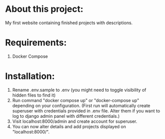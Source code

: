 # About this project:
My first website containing finished projects with descriptions.

# Requirements:
1. Docker Compose

# Installation:
1. Rename .env.sample to .env (you might need to toggle visibility of hidden files to find it)
2. Run command "docker compose up" or "docker-compose up" depending on your configuration. (First run will automatically create superuser with credentials    provided in .env file. Alter them if you want to log to django admin panel with different credentials.)
3. Visit localhost:8000/admin and create account for superuser.
4. You can now alter details and add projects displayed on "localhost:8000/".
